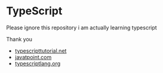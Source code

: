 # TypeScript
Please ignore this repository i am actually learning typescript 



Thank you 

- [typescripttutorial.net](https://www.typescripttutorial.net)
- [javatpoint.com](https://www.javatpoint.com/typescript-tutorial)
- [typescriptlang.org](https://www.typescriptlang.org/docs/handbook/typescript-from-scratch.html)
